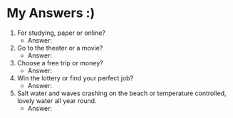 # My Answers :)
1.  For studying, paper or online?
    - Answer:
2. Go to the theater or a movie?
    - Answer:
3. Choose a free trip or money?
    - Answer:
4. Win the lottery or find your perfect job?
    - Answer:
5. Salt water and waves crashing on the beach or temperature controlled, lovely water all year round.
    - Answer: 
